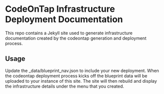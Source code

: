 # CodeOnTap Infrastructure Deployment Documentation

This repo contains a Jekyll site used to generate infrastructure documentation created by the codeontap generation and deployment process.

## Usage

Update the _data/blueprint_nav.json to include your new deployment. When the codeontap deployment process kicks off the blueprint data will be uploaded to your instance of this site. The site will then rebuild and display the infrastructure details under the menu that you created.